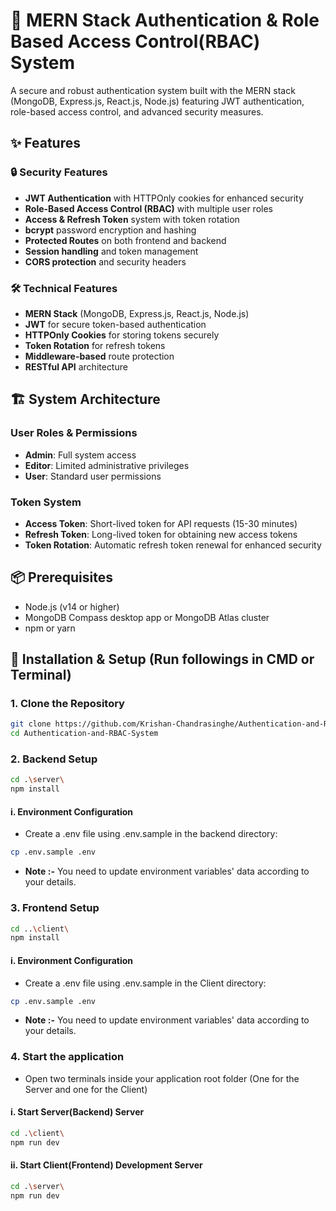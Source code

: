 # 🔐 MERN Stack Authentication & Role Based Access Control(RBAC) System

A secure and robust authentication system built with the MERN stack (MongoDB, Express.js, React.js, Node.js) featuring JWT authentication, role-based access control, and advanced security measures.

## ✨ Features

### 🔒 Security Features
- **JWT Authentication** with HTTPOnly cookies for enhanced security
- **Role-Based Access Control (RBAC)** with multiple user roles
- **Access & Refresh Token** system with token rotation
- **bcrypt** password encryption and hashing
- **Protected Routes** on both frontend and backend
- **Session handling** and token management
- **CORS protection** and security headers

### 🛠️ Technical Features
- **MERN Stack** (MongoDB, Express.js, React.js, Node.js)
- **JWT** for secure token-based authentication
- **HTTPOnly Cookies** for storing tokens securely
- **Token Rotation** for refresh tokens
- **Middleware-based** route protection
- **RESTful API** architecture

## 🏗️ System Architecture

### User Roles & Permissions
- **Admin**: Full system access
- **Editor**: Limited administrative privileges  
- **User**: Standard user permissions

### Token System
- **Access Token**: Short-lived token for API requests (15-30 minutes)
- **Refresh Token**: Long-lived token for obtaining new access tokens
- **Token Rotation**: Automatic refresh token renewal for enhanced security

## 📦 Prerequisites

- Node.js (v14 or higher)
- MongoDB Compass desktop app or MongoDB Atlas cluster
- npm or yarn

## 🚀 Installation & Setup (Run followings in CMD or Terminal)

### 1. Clone the Repository

```bash
git clone https://github.com/Krishan-Chandrasinghe/Authentication-and-RBAC-System.git
cd Authentication-and-RBAC-System
```

### 2. Backend Setup

```bash
cd .\server\
npm install
```

#### i. Environment Configuration
- Create a .env file using .env.sample in the backend directory:

```bash
cp .env.sample .env
```
- **Note :-** You need to update environment variables' data according to your details.


### 3. Frontend Setup

```bash
cd ..\client\
npm install
```
#### i. Environment Configuration
- Create a .env file using .env.sample in the Client directory:

```bash
cp .env.sample .env
```
- **Note :-** You need to update environment variables' data according to your details.

### 4. Start the application
- Open two terminals inside your application root folder (One for the Server and one for the Client)

#### i. Start Server(Backend) Server

```bash
cd .\client\
npm run dev
```

#### ii. Start Client(Frontend) Development Server

```bash
cd .\server\
npm run dev
```